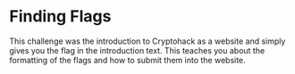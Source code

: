 # Finding Flags

This challenge was the introduction to Cryptohack as a website and simply gives you the flag in the introduction text. This teaches you about the formatting of the flags and how to submit them into the website.

